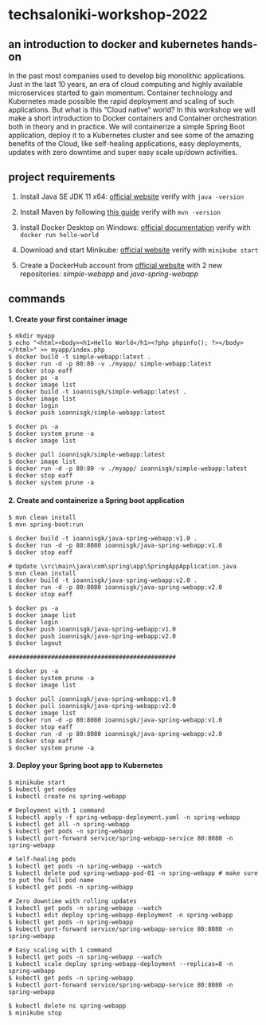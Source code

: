 # techsaloniki-workshop-2022

## an introduction to docker and kubernetes hands-on

In the past most companies used to develop big monolithic applications. Just in the last 10 years, an era of cloud computing and highly available microservices started to gain momentum. Container technology and Kubernetes made possible the rapid deployment and scaling of such applications. But what is this “Cloud native“ world? In this workshop we will make a short introduction to Docker containers and Container orchestration both in theory and in practice. We will containerize a simple Spring Boot application, deploy it to a Kubernetes cluster and see some of the amazing benefits of the Cloud, like self-healing applications, easy deployments, updates with zero downtime and super easy scale up/down activities.

## project requirements

1. Install Java SE JDK 11 x64: [official website](https://www.oracle.com/java/technologies/javase-jdk11-downloads.html) verify with `java -version`

2. Install Maven by following [this guide](https://mkyong.com/maven/how-to-install-maven-in-windows/) verify with `mvn -version`

3. Install Docker Desktop on Windows: [official documentation](https://docs.docker.com/desktop/windows/install/) verify with `docker run hello-world`

4. Download and start Minikube: [official website](https://minikube.sigs.k8s.io/docs/start/) verify with `minikube start`

5. Create a DockerHub account from [official website](https://hub.docker.com/) with 2 new repositories: *simple-webapp* and *java-spring-webapp*


## commands

#### 1. Create your first container image

```
$ mkdir myapp
$ echo "<html><body><h1>Hello World</h1><?php phpinfo(); ?></body></html>" >> myapp/index.php
$ docker build -t simple-webapp:latest .
$ docker run -d -p 80:80 -v ./myapp/ simple-webapp:latest
$ docker stop eaff
$ docker ps -a
$ docker image list
$ docker build -t ioannisgk/simple-webapp:latest .
$ docker image list
$ docker login
$ docker push ioannisgk/simple-webapp:latest

$ docker ps -a
$ docker system prune -a
$ docker image list

$ docker pull ioannisgk/simple-webapp:latest
$ docker image list
$ docker run -d -p 80:80 -v ./myapp/ ioannisgk/simple-webapp:latest
$ docker stop eaff
$ docker system prune -a
```

#### 2. Create and containerize a Spring boot application

```
$ mvn clean install
$ mvn spring-boot:run

$ docker build -t ioannisgk/java-spring-webapp:v1.0 .
$ docker run -d -p 80:8080 ioannisgk/java-spring-webapp:v1.0
$ docker stop eaff

# Update \src\main\java\com\spring\app\SpringAppApplication.java
$ mvn clean install
$ docker build -t ioannisgk/java-spring-webapp:v2.0 .
$ docker run -d -p 80:8080 ioannisgk/java-spring-webapp:v2.0
$ docker stop eaff

$ docker ps -a
$ docker image list
$ docker login
$ docker push ioannisgk/java-spring-webapp:v1.0
$ docker push ioannisgk/java-spring-webapp:v2.0
$ docker logout

###############################################

$ docker ps -a
$ docker system prune -a
$ docker image list

$ docker pull ioannisgk/java-spring-webapp:v1.0
$ docker pull ioannisgk/java-spring-webapp:v2.0
$ docker image list
$ docker run -d -p 80:8080 ioannisgk/java-spring-webapp:v1.0
$ docker stop eaff
$ docker run -d -p 80:8080 ioannisgk/java-spring-webapp:v2.0
$ docker stop eaff
$ docker system prune -a
```

#### 3. Deploy your Spring boot app to Kubernetes

```
$ minikube start
$ kubectl get nodes
$ kubectl create ns spring-webapp

# Deployment with 1 command
$ kubectl apply -f spring-webapp-deployment.yaml -n spring-webapp
$ kubectl get all -n spring-webapp
$ kubectl get pods -n spring-webapp
$ kubectl port-forward service/spring-webapp-service 80:8080 -n spring-webapp

# Self-healing pods
$ kubectl get pods -n spring-webapp --watch
$ kubectl delete pod spring-webapp-pod-01 -n spring-webapp # make sure to put the full pod name
$ kubectl get pods -n spring-webapp

# Zero downtime with rolling updates
$ kubectl get pods -n spring-webapp --watch
$ kubectl edit deploy spring-webapp-deployment -n spring-webapp
$ kubectl get pods -n spring-webapp
$ kubectl port-forward service/spring-webapp-service 80:8080 -n spring-webapp

# Easy scaling with 1 command
$ kubectl get pods -n spring-webapp --watch
$ kubectl scale deploy spring-webapp-deployment --replicas=8 -n spring-webapp
$ kubectl get pods -n spring-webapp
$ kubectl port-forward service/spring-webapp-service 80:8080 -n spring-webapp

$ kubectl delete ns spring-webapp
$ minikube stop
```
